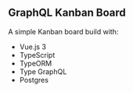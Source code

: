 ## GraphQL Kanban Board

A simple Kanban board build with:

- Vue.js 3
- TypeScript
- TypeORM
- Type GraphQL
- Postgres
